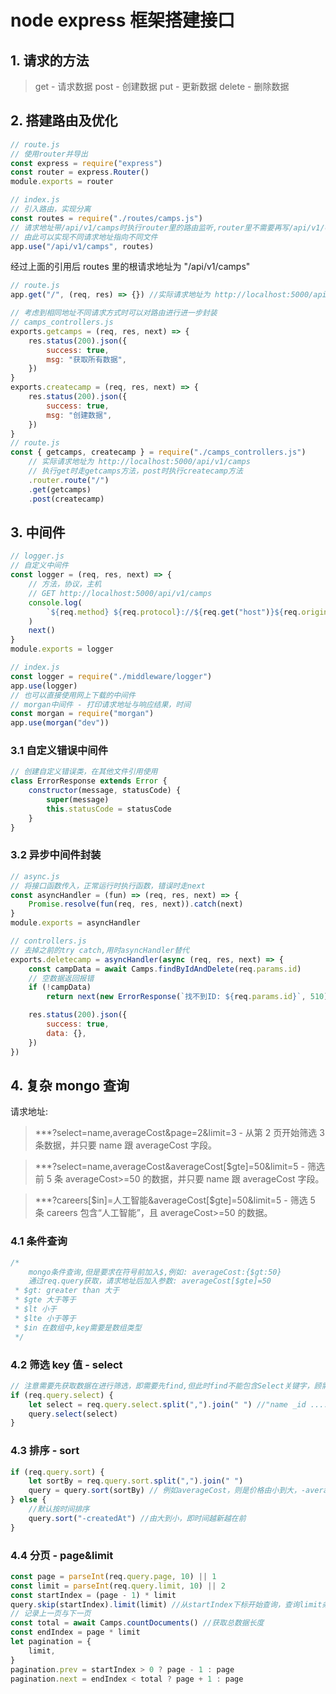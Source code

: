 # node express 框架搭建接口

## 1. 请求的方法

> get - 请求数据
> post - 创建数据
> put - 更新数据
> delete - 删除数据

## 2. 搭建路由及优化

```js
// route.js
// 使用router并导出
const express = require("express")
const router = express.Router()
module.exports = router

// index.js
// 引入路由，实现分离
const routes = require("./routes/camps.js")
// 请求地址带/api/v1/camps时执行router里的路由监听,router里不需要再写/api/v1/camps
// 由此可以实现不同请求地址指向不同文件
app.use("/api/v1/camps", routes)
```

经过上面的引用后 routes 里的根请求地址为 "/api/v1/camps"

```js
// route.js
app.get("/", (req, res) => {}) //实际请求地址为 http://localhost:5000/api/v1/camps

// 考虑到相同地址不同请求方式时可以对路由进行进一步封装
// camps_controllers.js
exports.getcamps = (req, res, next) => {
	res.status(200).json({
		success: true,
		msg: "获取所有数据",
	})
}
exports.createcamp = (req, res, next) => {
	res.status(200).json({
		success: true,
		msg: "创建数据",
	})
}
// route.js
const { getcamps, createcamp } = require("./camps_controllers.js")
	// 实际请求地址为 http://localhost:5000/api/v1/camps
	// 执行get时走getcamps方法，post时执行createcamp方法
	.router.route("/")
	.get(getcamps)
	.post(createcamp)
```

## 3. 中间件

```js
// logger.js
// 自定义中间件
const logger = (req, res, next) => {
	// 方法，协议，主机
	// GET http://localhost:5000/api/v1/camps
	console.log(
		`${req.method} ${req.protocol}://${req.get("host")}${req.originalUrl}`
	)
	next()
}
module.exports = logger

// index.js
const logger = require("./middleware/logger")
app.use(logger)
// 也可以直接使用网上下载的中间件
// morgan中间件 - 打印请求地址与响应结果，时间
const morgan = require("morgan")
app.use(morgan("dev"))
```

### 3.1 自定义错误中间件

```js
// 创建自定义错误类，在其他文件引用使用
class ErrorResponse extends Error {
	constructor(message, statusCode) {
		super(message)
		this.statusCode = statusCode
	}
}
```

### 3.2 异步中间件封装

```js
// async.js
// 将接口函数传入，正常运行时执行函数，错误时走next
const asyncHandler = (fun) => (req, res, next) => {
	Promise.resolve(fun(req, res, next)).catch(next)
}
module.exports = asyncHandler

// controllers.js
// 去掉之前的try catch,用时asyncHandler替代
exports.deletecamp = asyncHandler(async (req, res, next) => {
	const campData = await Camps.findByIdAndDelete(req.params.id)
	// 空数据返回报错
	if (!campData)
		return next(new ErrorResponse(`找不到ID: ${req.params.id}`, 510))

	res.status(200).json({
		success: true,
		data: {},
	})
})
```

## 4. 复杂 mongo 查询

请求地址:

> \*\*\*?select=name,averageCost&page=2&limit=3 - 从第 2 页开始筛选 3 条数据，并只要 name 跟 averageCost 字段。

> \*\*\*?select=name,averageCost&averageCost[$gte]=50&limit=5 - 筛选前 5 条 averageCost>=50 的数据，并只要 name 跟 averageCost 字段。

> \*\*\*?careers[$in]=人工智能&averageCost[$gte]=50&limit=5 - 筛选 5 条 careers 包含“人工智能”，且 averageCost>=50 的数据。

### 4.1 条件查询

```js
/*
	mongo条件查询,但是要求在符号前加入$,例如: averageCost:{$gt:50}
	通过req.query获取，请求地址后加入参数: averageCost[$gte]=50
 * $gt: greater than 大于
 * $gte 大于等于
 * $lt 小于
 * $lte 小于等于
 * $in 在数组中,key需要是数组类型
 */
```

### 4.2 筛选 key 值 - select

```js
// 注意需要先获取数据在进行筛选，即需要先find,但此时find不能包含Select关键字，顾需要去除
if (req.query.select) {
	let select = req.query.select.split(",").join(" ") //"name _id ...."形式，默认是逗号隔开
	query.select(select)
}
```

### 4.3 排序 - sort

```js
if (req.query.sort) {
	let sortBy = req.query.sort.split(",").join(" ")
	query = query.sort(sortBy) // 例如averageCost，则是价格由小到大，-averageCost价格由大到小
} else {
	//默认按时间排序
	query.sort("-createdAt") //由大到小，即时间越新越在前
}
```

### 4.4 分页 - page&limit

```js
const page = parseInt(req.query.page, 10) || 1
const limit = parseInt(req.query.limit, 10) || 2
const startIndex = (page - 1) * limit
query.skip(startIndex).limit(limit) //从startIndex下标开始查询，查询limit条数据
// 记录上一页与下一页
const total = await Camps.countDocuments() //获取总数据长度
const endIndex = page * limit
let pagination = {
	limit,
}
pagination.prev = startIndex > 0 ? page - 1 : page
pagination.next = endIndex < total ? page + 1 : page
```
